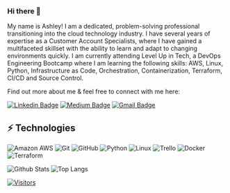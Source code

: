 ### Hi there 👋

My name is Ashley! I am a dedicated, problem-solving professional transitioning into the cloud technology industry. I have several years of expertise as a Customer Account Specialists, where I have gained a multifaceted skillset with the ability to learn and adapt to changing environments quickly. I am currently attending Level Up in Tech, a DevOps Engineering Bootcamp where I am learning the following skills: AWS, Linux, Python, Infrastructure as Code, Orchestration, Containerization, Terraform, CI/CD and Source Control. 

Find out more about me & feel free to connect with me here:

<!-- Replace the fields below with the information requested. Remember to remove the encapsulating <> characters. For spaces in names, use %20 (e.g. Broadus%20Palmer) -->

[![Linkedin Badge](https://img.shields.io/badge/Ashley%20MyrickEllis-blue?style=flat-square&logo=Linkedin&logoColor=white&link=www.linkedin.com/in/ashley-myrick-ellis-610a1a201/)](www.linkedin.com/in/ashley-myrick-ellis-610a1a201/)
[![Medium Badge](https://img.shields.io/badge/Ashley%20MyrickEllis-12100E?style=flat-square&logo=medium&logoColor=white&link=https://medium.com/@ashleymyrickellis/)](https://medium.com/@ashleymyrickellis/)
[![Gmail Badge](https://img.shields.io/badge/-ashleymonet17@gmail.com-c14438?style=flat-square&logo=Gmail&logoColor=white&link=mailto:ashleymonet17@gmail.com)](mailto:ashleymonet17@gmail.com)

## ⚡ Technologies

<!-- Check out the Badges folder for more badges -->

![Amazon AWS](https://img.shields.io/badge/Amazon%20AWS-232F3E?style=flat-square&logo=amazon-aws)
![Git](https://img.shields.io/badge/-Git-black?style=flat-square&logo=git)
![GitHub](https://img.shields.io/badge/-GitHub-181717?style=flat-square&logo=github)
![Python](https://img.shields.io/badge/-Python-black?style=flat-square&logo=Python)
![Linux](https://img.shields.io/badge/Linux-FCC624?style=flat-square&logo=linux&logoColor=black)
![Trello](https://img.shields.io/badge/Trello-%23026AA7.svg?style=flat-square&logo=Trello&logoColor=white)
![Docker](https://img.shields.io/badge/docker-%230db7ed.svg?style=for-the-badge&logo=docker&logoColor=white)
![Terraform](https://img.shields.io/badge/terraform-%235835CC.svg?style=for-the-badge&logo=terraform&logoColor=white)

<!-- Replace the fields below with the information requested. Remember to remove the encapsulating <> characters. -->

![Github Stats](https://github-readme-stats.vercel.app/api?username=AshleyMyrickEllis)
![Top Langs](https://github-readme-stats.vercel.app/api/top-langs/?username=AshleyMyrickEllis)


[![Visitors](https://api.visitorbadge.io/api/visitors?path=LevelUpInTech%2FLevelUpInTech&label=VISITORS&countColor=%23263759)](https://visitorbadge.io/status?path=LevelUpInTech%2FLevelUpInTech)
